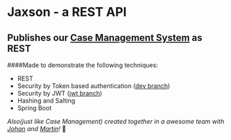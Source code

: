 # Jaxson - a REST API
## Publishes our [Case Management System](https://github.com/peferb/springcasemanagement/blob/master/README.md) as REST

####Made to demonstrate the following techniques:
  + REST
  + Security by Token based authentication ([dev branch](https://github.com/peferb/jaxson/tree/dev))
  + Security by JWT ([jwt branch](https://github.com/peferb/jaxson/tree/peferb_jwt))
  + Hashing and Salting
  + Spring Boot

*Also(just like Case Management) created together in a awesome team with [Johan](https://github.com/Daoey) and [Martin](https://github.com/Martinsodis96)!* :tada:
